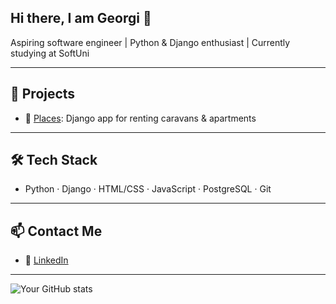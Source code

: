 ## Hi there, I am Georgi 👋

Aspiring software engineer | Python & Django enthusiast | Currently studying at SoftUni

---

## 🚀 Projects
- 🔗 [Places](https://github.com/georgievG3/places): Django app for renting caravans & apartments

---

## 🛠️ Tech Stack
- Python · Django · HTML/CSS · JavaScript · PostgreSQL · Git

---

## 📫 Contact Me
- 💼 [LinkedIn](https://www.linkedin.com/in/georgi-georgiev-6392b2359/)

---

![Your GitHub stats](https://github-readme-stats.vercel.app/api?username=yourusername&show_icons=true&theme=default)

<!--
**georgievG3/georgievG3** is a ✨ _special_ ✨ repository because its `README.md` (this file) appears on your GitHub profile.

Here are some ideas to get you started:

- 🔭 I’m currently working on ...
- 🌱 I’m currently learning ...
- 👯 I’m looking to collaborate on ...
- 🤔 I’m looking for help with ...
- 💬 Ask me about ...
- 📫 How to reach me: ...
- 😄 Pronouns: ...
- ⚡ Fun fact: ...
-->
